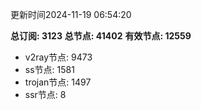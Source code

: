 更新时间2024-11-19 06:54:20

**总订阅: 3123**
**总节点: 41402**
**有效节点: 12559**
- v2ray节点: 9473
- ss节点: 1581
- trojan节点: 1497
- ssr节点: 8
